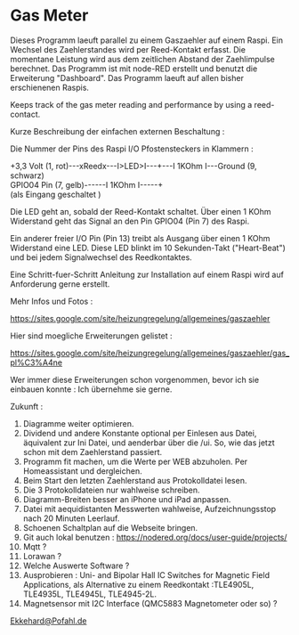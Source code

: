 # Gas Meter

Dieses Programm laeuft parallel zu einem Gaszaehler auf einem Raspi. Ein Wechsel des Zaehlerstandes wird per Reed-Kontakt erfasst. Die momentane Leistung wird aus dem zeitlichen Abstand der Zaehlimpulse berechnet. Das Programm ist mit node-RED erstellt und benutzt die Erweiterung "Dashboard". Das Programm laeuft auf allen bisher erschienenen Raspis.

Keeps track of the gas meter reading and performance by using a reed-contact.

Kurze Beschreibung der einfachen externen Beschaltung :

Die Nummer der Pins des Raspi I/O Pfostensteckers in Klammern :

+3,3 Volt (1, rot)---xReedx---I>LED>I---+---I 1KOhm I---Ground (9, schwarz)   
GPIO04 Pin (7, gelb)------I 1KOhm I-----+  
(als Eingang geschaltet )

Die LED geht an, sobald der Reed-Kontakt schaltet. Über einen 1 KOhm Widerstand geht das Signal an den Pin GPIO04 (Pin 7) des Raspi.

Ein anderer freier I/O Pin (Pin 13) treibt als Ausgang über einen 1 KOhm Widerstand eine LED. Diese LED blinkt im 10 Sekunden-Takt ("Heart-Beat") und bei jedem Signalwechsel des Reedkontaktes.

Eine Schritt-fuer-Schritt Anleitung zur Installation auf einem Raspi wird auf Anforderung gerne erstellt.

Mehr Infos und Fotos :

https://sites.google.com/site/heizungregelung/allgemeines/gaszaehler

Hier sind moegliche Erweiterungen gelistet :

https://sites.google.com/site/heizungregelung/allgemeines/gaszaehler/gas_pl%C3%A4ne

Wer immer diese Erweiterungen schon vorgenommen, bevor ich sie einbauen konnte : Ich übernehme sie gerne.

Zukunft :

1. Diagramme weiter optimieren.
1. Dividend und andere Konstante optional per Einlesen aus Datei, äquivalent zur Ini Datei, und aenderbar über die /ui. So, wie das jetzt schon mit dem Zaehlerstand passiert.
1. Programm fit machen, um die Werte per WEB abzuholen. Per Homeassistant und dergleichen.
1. Beim Start den letzten Zaehlerstand aus Protokolldatei lesen.
1. Die 3 Protokolldateien nur wahlweise schreiben.
1. Diagramm-Breiten besser an iPhone und iPad anpassen.
1. Datei mit aequidistanten Messwerten wahlweise, Aufzeichnungsstop nach 20 Minuten Leerlauf.
1. Schoenen Schaltplan auf die Webseite bringen.
1. Git auch lokal benutzen : https://nodered.org/docs/user-guide/projects/
1. Mqtt ?
1. Lorawan ?
1. Welche Auswerte Software ?
1. Ausprobieren : Uni- and Bipolar Hall IC Switches for Magnetic Field Applications, als Alternative zu einem Reedkontakt :TLE4905L, TLE4935L, TLE4945L, TLE4945-2L.
1. Magnetsensor mit I2C Interface (QMC5883 Magnetometer oder so) ?



Ekkehard@Pofahl.de
